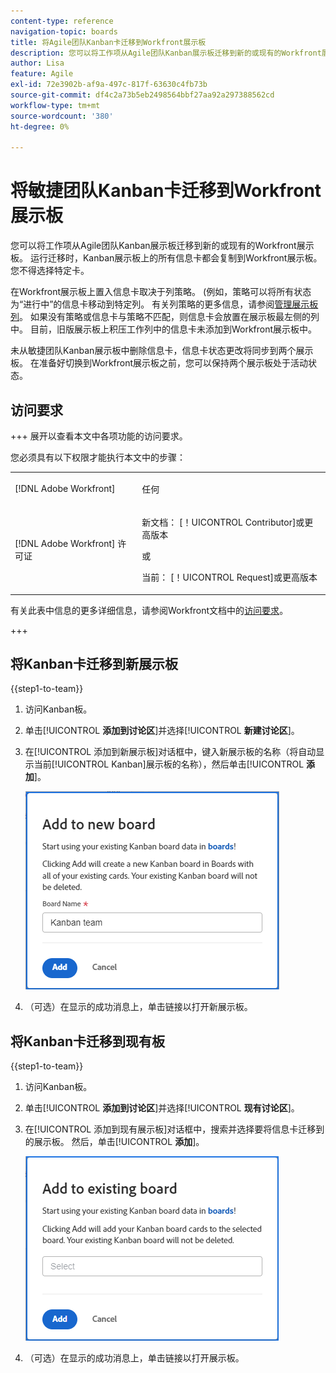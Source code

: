 ```yaml
---
content-type: reference
navigation-topic: boards
title: 将Agile团队Kanban卡迁移到Workfront展示板
description: 您可以将工作项从Agile团队Kanban展示板迁移到新的或现有的Workfront展示板。
author: Lisa
feature: Agile
exl-id: 72e3902b-af9a-497c-817f-63630c4fb73b
source-git-commit: df4c2a73b5eb2498564bbf27aa92a297388562cd
workflow-type: tm+mt
source-wordcount: '380'
ht-degree: 0%

---
```


# 将敏捷团队Kanban卡迁移到Workfront展示板

您可以将工作项从Agile团队Kanban展示板迁移到新的或现有的Workfront展示板。 运行迁移时，Kanban展示板上的所有信息卡都会复制到Workfront展示板。 您不得选择特定卡。

在Workfront展示板上置入信息卡取决于列策略。 (例如，策略可以将所有状态为“进行中”的信息卡移动到特定列。 有关列策略的更多信息，请参阅[管理展示板列](/help/quicksilver/agile/get-started-with-boards/manage-board-columns.md)。 如果没有策略或信息卡与策略不匹配，则信息卡会放置在展示板最左侧的列中。 目前，旧版展示板上积压工作列中的信息卡未添加到Workfront展示板中。

未从敏捷团队Kanban展示板中删除信息卡，信息卡状态更改将同步到两个展示板。 在准备好切换到Workfront展示板之前，您可以保持两个展示板处于活动状态。

## 访问要求

+++ 展开以查看本文中各项功能的访问要求。

您必须具有以下权限才能执行本文中的步骤：

<table style="table-layout:auto"> 
 <col> 
 <col> 
 <tbody> 
  <tr> 
   <td role="rowheader">[!DNL Adobe Workfront]</td> 
   <td> <p>任何</p> </td> 
  </tr> 
  <tr> 
   <td role="rowheader">[!DNL Adobe Workfront] 许可证</td> 
   <td> 
   <p>新文档： [！UICONTROL Contributor]或更高版本</p> 
   <p>或</p>
   <p>当前： [！UICONTROL Request]或更高版本</p>
   </td> 
  </tr> 
 </tbody> 
</table>

有关此表中信息的更多详细信息，请参阅Workfront文档中的[访问要求](/help/quicksilver/administration-and-setup/add-users/access-levels-and-object-permissions/access-level-requirements-in-documentation.md)。

+++

## 将Kanban卡迁移到新展示板

{{step1-to-team}}

1. 访问Kanban板。
1. 单击&#x200B;[!UICONTROL **添加到讨论区**]&#x200B;并选择&#x200B;[!UICONTROL **新建讨论区**]。
1. 在[!UICONTROL 添加到新展示板]对话框中，键入新展示板的名称（将自动显示当前[!UICONTROL Kanban]展示板的名称），然后单击&#x200B;[!UICONTROL **添加**]。

   ![将Kanban卡片添加到新展示板](assets/add-kanban-cards-to-new-board-dialog.png)

1. （可选）在显示的成功消息上，单击链接以打开新展示板。

## 将Kanban卡迁移到现有板

{{step1-to-team}}

1. 访问Kanban板。
1. 单击&#x200B;[!UICONTROL **添加到讨论区**]&#x200B;并选择&#x200B;[!UICONTROL **现有讨论区**]。
1. 在[!UICONTROL 添加到现有展示板]对话框中，搜索并选择要将信息卡迁移到的展示板。 然后，单击&#x200B;[!UICONTROL **添加**]。

   ![将Kanban卡添加到现有展示板](assets/add-kanban-cards-to-existing-board-dialog.png)

1. （可选）在显示的成功消息上，单击链接以打开展示板。
